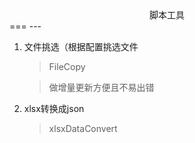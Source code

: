 <center>脚本工具</center >
===
---

1. 文件挑选（根据配置挑选文件
	> FileCopy
	
	> 做增量更新方便且不易出错
	
2. xlsx转换成json
	> xlsxDataConvert